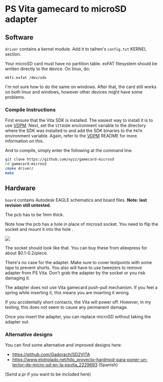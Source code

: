 # PS Vita gamecard to microSD adapter

## Software

`driver` contains a kernel module. Add it to taihen's `config.txt` KERNEL section.

Your microSD card must have no partition table. exFAT filesystem should be written directly to the device. On linux, do:

```
mkfs.exfat /dev/sdx
```

I'm not sure how to do the same on windows. After that, the card still works on both linux and windows, however other devices might have some problems.

### Compile Instructions

First ensure that the Vita SDK is installed.  The easiest way to install it is to use [VDPM](https://github.com/vitasdk/vdpm).  Next, set the `VITASDK` environment variable to the directory where the SDK was installed to and add the SDK binaries to the `PATH` environment variable.  Again, refer to the [VDPM](https://github.com/vitasdk/vdpm) README for more information on this.

And to compile, simply enter the following at the command line.

```bash
git clone https://github.com/xyzz/gamecard-microsd
cd gamecard-microsd
cmake driver/
make
```

## Hardware

`board` contains Autodesk EAGLE schematics and board files. **Note: last revision still untested.**

The pcb has to be 1mm thick.

Note how the pcb has a hole in place of microsd socket. You need to flip the socket and mount it into the hole .

![](https://i.imgur.com/5X5qVBu.jpg)

The socket should look like that. You can buy these from aliexpress for about $0.1-0.2/piece.

There's no case for the adapter. Make sure to cover testpoints with some tape to prevent shorts. You also will have to use tweezers to remove adapter from PS Vita. Don't grab the adapter by the socket or you risk damaging it.

The adapter does not use Vita gamecard push-pull mechanism. If you feel a spring while inserting it, this means you are inserting it wrong.

If you accidentally short contacts, the Vita will power off. However, in my testing, this does not seem to cause any permanent damage.

Once you insert the adapter, you can replace microSD without taking the adapter out.

### Alternative designs

You can find some alternative and improved designs here:

* https://github.com/Gadorach/SD2VITA
* https://www.elotrolado.net/hilo_proyecto-hardmod-para-poner-un-lector-de-micro-sd-en-la-psvita_2229693 (Spanish)

(Send a pr if you want to be included here)
